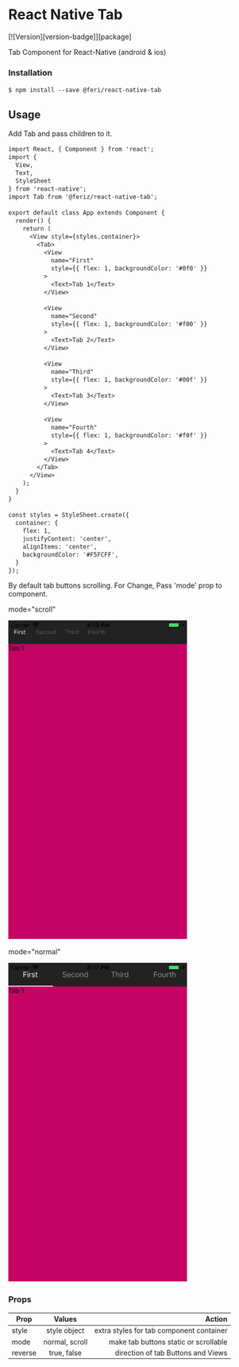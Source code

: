 # React Native Tab

[![Version][version-badge]][package]

Tab Component for React-Native (android & ios)

### Installation

```
$ npm install --save @feri/react-native-tab
```

## Usage

Add Tab and pass children to it.

```
import React, { Component } from 'react';
import {
  View,
  Text,
  StyleSheet
} from 'react-native';
import Tab from '@feriz/react-native-tab';

export default class App extends Component {
  render() {
    return (
      <View style={styles.container}>
        <Tab>
          <View
            name="First"
            style={{ flex: 1, backgroundColor: '#0f0' }}
          >
            <Text>Tab 1</Text>
          </View>

          <View
            name="Second"
            style={{ flex: 1, backgroundColor: '#f00' }}
          >
            <Text>Tab 2</Text>
          </View>

          <View
            name="Third"
            style={{ flex: 1, backgroundColor: '#00f' }}
          >
            <Text>Tab 3</Text>
          </View>

          <View
            name="Fourth"
            style={{ flex: 1, backgroundColor: '#f0f' }}
          >
            <Text>Tab 4</Text>
          </View>
        </Tab>
      </View>
    );
  }
}

const styles = StyleSheet.create({
  container: {
    flex: 1,
    justifyContent: 'center',
    alignItems: 'center',
    backgroundColor: '#F5FCFF',
  }
});
```

By default tab buttons scrolling. For Change, Pass 'mode' prop to component.

mode="scroll"

<a href="https://raw.githubusercontent.com/farbd-dev/react-native-tab/master/demo/tabScroll.mp4"><img src="https://raw.githubusercontent.com/farbod-dev/react-native-tab/master/demo/tabScroll.gif" width="360"></a>

mode="normal"

<a href="https://raw.githubusercontent.com/farbd-dev/react-native-tab/master/demo/tabNormal.mp4"><img src="https://raw.githubusercontent.com/farbod-dev/react-native-tab/master/demo/tabNormal.gif" width="360"></a>

### Props

| Prop          | Values           | Action                                   |
| ------------- |:----------------:| ----------------------------------------:|
| style         | style object     | extra styles for tab component container |
| mode          | normal, scroll   | make tab buttons static or scrollable    |
| reverse       | true, false      | direction of tab Buttons and Views       |
